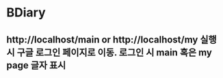 # BDiary

## http://localhost/main  or http://localhost/my 실행 시 구글 로그인 페이지로 이동. 로그인 시 main 혹은 my page 글자 표시